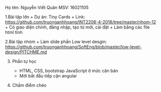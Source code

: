﻿Họ tên: Nguyễn Viết Quân
MSV: 16021105

1.Bài tập lớn
	+ Dự án: Tiny Cards
	+ Link: https://github.com/truonganhhoang/INT2208-4-2018/tree/master/nhom-12
	+ Có giao diện chính, đăng nhập, tạo từ mới, cài đặt
	+ Làm bằng các file html tĩnh

2.Bài tập nhóm
	+ Làm slide phần Low level desgin: https://github.com/truonganhhoang/SoftEng/blob/master/low-level-design/PITCHME.md

3. Phần tự học
	+ HTML, CSS, bootstrap JavaScript ở mức căn bản
	+ Mới bắt đầu tiếp cận angular

4. Chấm điểm chéo